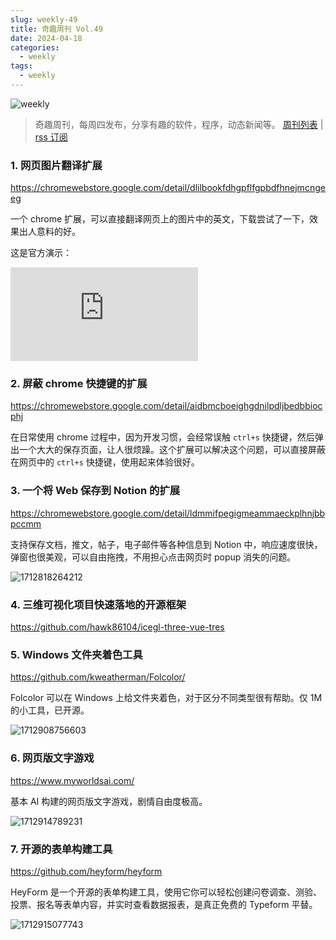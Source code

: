```yaml
---
slug: weekly-49
title: 奇趣周刊 Vol.49
date: 2024-04-18
categories:
  - weekly
tags:
  - weekly
---
```


![weekly](https://imgurl.zishu.me/weekly.webp)

> 奇趣周刊，每周四发布，分享有趣的软件，程序，动态新闻等。 [周刊列表](/categories/weekly/) | [rss 订阅](/categories/weekly/index.xml)

### 1. 网页图片翻译扩展

https://chromewebstore.google.com/detail/dlilbookfdhgpflfgpbdfhnejmcngeeg

一个 chrome 扩展，可以直接翻译网页上的图片中的英文，下载尝试了一下，效果出人意料的好。

这是官方演示：

<iframe src="https://www.youtube.com/embed/KmVy-F-a4QU?si=YhM0LqMWEZerqF-T" title="YouTube video player" frameborder="0" allow="accelerometer; autoplay; clipboard-write; encrypted-media; gyroscope; picture-in-picture; web-share" referrerpolicy="strict-origin-when-cross-origin" allowfullscreen></iframe>

### 2. 屏蔽 chrome 快捷键的扩展

https://chromewebstore.google.com/detail/aidbmcboeighgdnilpdljbedbbiocphj

在日常使用 chrome 过程中，因为开发习惯，会经常误触 `ctrl+s` 快捷键，然后弹出一个大大的保存页面，让人很烦躁。这个扩展可以解决这个问题，可以直接屏蔽在网页中的 `ctrl+s` 快捷键，使用起来体验很好。

### 3. 一个将 Web 保存到 Notion 的扩展

https://chromewebstore.google.com/detail/ldmmifpegigmeammaeckplhnjbbpccmm

支持保存文档，推文，帖子，电子邮件等各种信息到 Notion 中，响应速度很快，弹窗也很美观，可以自由拖拽，不用担心点击网页时 popup 消失的问题。

![1712818264212](https://imgurl.zishu.me/2024/04/1712818264212.webp)

### 4. 三维可视化项目快速落地的开源框架

https://github.com/hawk86104/icegl-three-vue-tres

### 5. Windows 文件夹着色工具

https://github.com/kweatherman/Folcolor/

Folcolor 可以在 Windows 上给文件夹着色，对于区分不同类型很有帮助。仅 1M 的小工具，已开源。

![1712908756603](https://imgurl.zishu.me/2024/04/1712908756603.webp)

### 6. 网页版文字游戏

https://www.myworldsai.com/

基本 AI 构建的网页版文字游戏，剧情自由度极高。

![1712914789231](https://imgurl.zishu.me/2024/04/1712914789231.webp)

### 7. 开源的表单构建工具

https://github.com/heyform/heyform

HeyForm 是一个开源的表单构建工具，使用它你可以轻松创建问卷调查、测验、投票、报名等表单内容，并实时查看数据报表，是真正免费的 Typeform 平替。

![1712915077743](https://imgurl.zishu.me/2024/04/1712915077743.webp)